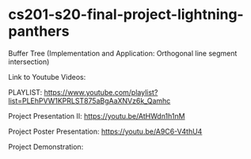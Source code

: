 # cs201-s20-final-project-lightning-panthers
Buffer Tree (Implementation and Application: Orthogonal line segment intersection)

Link to Youtube Videos: 

PLAYLIST: https://www.youtube.com/playlist?list=PLEhPVW1KPRLST875aBgAaXNVz6k_Qamhc

Project Presentation II: https://youtu.be/AtHWdn1h1nM

Project Poster Presentation: https://youtu.be/A9C6-V4thU4

Project Demonstration:
